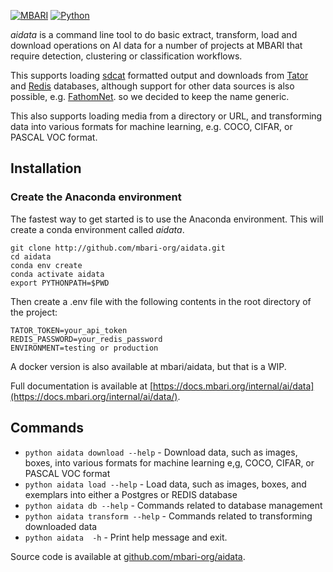 [![MBARI](https://www.mbari.org/wp-content/uploads/2014/11/logo-mbari-3b.png)](http://www.mbari.org)
[![Python](https://img.shields.io/badge/language-Python-blue.svg)](https://www.python.org/downloads/)

*aidata* is a command line tool to do basic extract, transform, load and download operations
on AI data for a number of projects at MBARI that require detection, clustering or classification
workflows.
 
This supports loading [sdcat](https://github.com/mbari-org/sdcat) formatted output and downloads from [Tator](https://www.tatorapp.com/) and 
[Redis](https://redis.io) databases, although support for other data sources is also possible, e.g. [FathomNet](https://fathomnet.org/).
so we decided to keep the name generic.

This also supports loading media from a directory or URL, and transforming data into various 
formats for machine learning, e.g. COCO, CIFAR, or PASCAL VOC format.

## Installation 

### Create the Anaconda environment

The fastest way to get started is to use the Anaconda environment.  This will create a conda environment called *aidata*.
```shell
git clone http://github.com/mbari-org/aidata.git
cd aidata
conda env create 
conda activate aidata
export PYTHONPATH=$PWD
```

Then create a .env file with the following contents in the root directory of the project:
```shell
TATOR_TOKEN=your_api_token
REDIS_PASSWORD=your_redis_password
ENVIRONMENT=testing or production
```

A docker version is also available at mbari/aidata, but that is a WIP.

Full documentation is available at [https://docs.mbari.org/internal/ai/data](https://docs.mbari.org/internal/ai/data/). 

## Commands

* `python aidata download --help` -  Download data, such as images, boxes, into various formats for machine learning e,g, COCO, CIFAR, or PASCAL VOC format
* `python aidata load --help` -  Load data, such as images, boxes, and exemplars into either a Postgres or REDIS database
* `python aidata db --help` -  Commands related to database management
* `python aidata transform --help` - Commands related to transforming downloaded data
* `python aidata  -h` - Print help message and exit.
 
Source code is available at [github.com/mbari-org/aidata](https://github.com/mbari-org/aidata/). 
